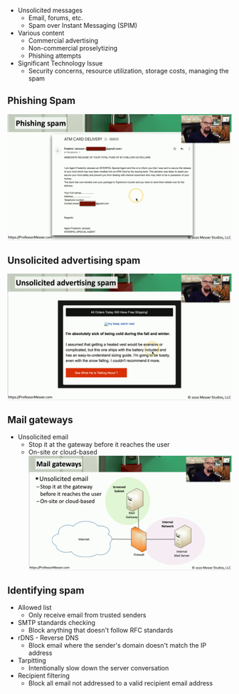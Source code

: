 - Unsolicited messages
	- Email, forums, etc.
	- Spam over Instant Messaging (SPIM)
- Various content
	- Commercial advertising
	- Non-commercial proselytizing
	- Phishing attempts
- Significant Technology Issue
	- Security concerns, resource utilization, storage costs, managing the spam

## Phishing Spam
![](Images/Pasted%20image%2020231127205012.png)
## Unsolicited advertising spam
![](Images/Pasted%20image%2020231127205033.png)
## Mail gateways
- Unsolicited email
	- Stop it at the gateway before it reaches the user
	- On-site or cloud-based
![](Images/Pasted%20image%2020231127205047.png)
## Identifying spam
- Allowed list
	- Only receive email from trusted senders
- SMTP standards checking
	- Block anything that doesn't follow RFC standards
- rDNS - Reverse DNS
	- Block email where the sender's domain doesn't match the IP address
- Tarpitting
	- Intentionally slow down the server conversation
- Recipient filtering
	- Block all email not addressed to a valid recipient email address
